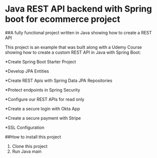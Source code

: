 # Java REST API backend with Spring boot for ecommerce project

##A fully functional project written in Java showing how to create a REST API

This project is an example that was built along with a Udemy Course showing how to create a custom REST API in Java with Spring Boot:

*Create Spring Boot Starter Project

*Develop JPA Entities

*Create REST Apis with Spring Data JPA Repositories 

*Protect endpoints in Spring Security

*Configure our REST APIs for read only

*Create a secure login with Okta App

*Create a secure payment with Stripe

*SSL Configuration


##How to install this project 
1. Clone this project
2. Run Java main 

 
